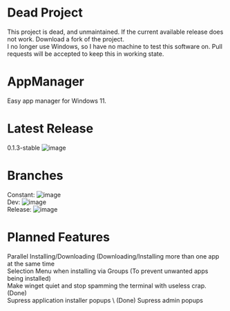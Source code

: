 # Dead Project
This project is dead, and unmaintained. If the current available release does not work. Download a fork of the project. \
I no longer use Windows, so I have no machine to test this software on. Pull requests will be accepted to keep this in working state.
# AppManager
 Easy app manager for Windows 11.
# Latest Release
0.1.3-stable
![image](https://user-images.githubusercontent.com/92550746/137819971-b6b51094-7dc3-41e6-afc0-deb556ac5225.png)
# Branches
Constant: ![image](https://user-images.githubusercontent.com/92550746/137825524-aed609ee-c369-42dd-aae3-03aa3f7a2ce8.png) \
Dev: ![image](https://user-images.githubusercontent.com/92550746/137825530-dc83faf1-02bc-4fcb-8f1b-3fe75408e72e.png) \
Release: ![image](https://user-images.githubusercontent.com/92550746/137825534-066c4f16-2a59-4a65-a31a-ac2513ff249d.png)
# Planned Features
Parallel Installing/Downloading (Downloading/Installing more than one app at the same time \
Selection Menu when installing via Groups (To prevent unwanted apps being installed) \
Make winget quiet and stop spamming the terminal with useless crap. (Done) \
Supress application installer popups \ (Done)
Supress admin popups
